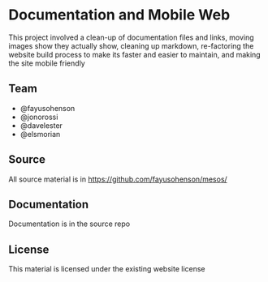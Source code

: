 # Documentation and Mobile Web

This project involved a clean-up of documentation files and links, moving images show they actually show, cleaning up markdown, re-factoring the website build process to make its faster and easier to maintain, and making the site mobile friendly

## Team

- @fayusohenson
- @jonorossi
- @davelester
- @elsmorian

## Source

All source material is in https://github.com/fayusohenson/mesos/

## Documentation

Documentation is in the source repo

## License

This material is licensed under the existing website license
